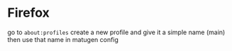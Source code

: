 # Firefox

go to `about:profiles` create a new profile and give it a simple name (main) then use that name in matugen config
